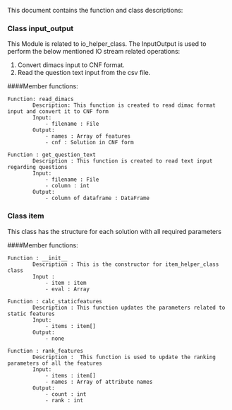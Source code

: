 This document contains the function and class descriptions:

### Class input_output 
This Module is related to io_helper_class.
The InputOutput is used to perform the below mentioned IO stream related operations:
1. Convert dimacs input to CNF format.
2. Read the question text input from the csv file.

####Member functions:
```
Function: read_dimacs
        Description: This function is created to read dimac format input and convert it to CNF form
        Input:
            - filename : File
        Output:
            - names : Array of features
            - cnf : Solution in CNF form
```
```
Function : get_question_text
        Description : This function is created to read text input regarding questions
        Input:
            - filename : File
            - column : int
        Output:
            - column of dataframe : DataFrame
```

### Class item
This class has the structure for each solution with all required parameters

####Member functions:

```
Function : __init__
        Description : This is the constructor for item_helper_class class
        Input :
            - item : item
            - eval : Array
```

```
Function : calc_staticfeatures
        Description : This function updates the parameters related to static features
        Input:
            - items : item[]
        Output:
            - none
```
```
Function : rank_features
        Description :  This function is used to update the ranking parameters of all the features
        Input:
            - items : item[]
            - names : Array of attribute names
        Output:
            - count : int
            - rank : int
```
